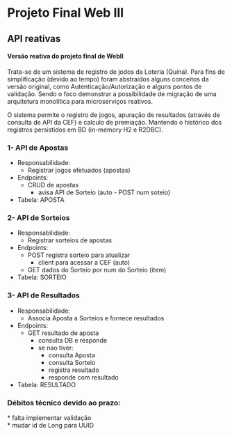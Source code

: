# Projeto Final Web III

## API reativas

#### Versão reativa do projeto final de WebII

Trata-se de um sistema de registro de jodos da Loteria (Quina).
Para fins de simplificação (devido ao tempo) foram abstraidos alguns conceitos da versão original, como Autenticação/Autorização e alguns pontos de validação. Sendo o foco demonstrar a possibilidade de migração de uma arquitetura monolítica para microserviços reativos.

O sistema permite o registro de jogos, apuração de resultados (através de consulta de API da CEF) e calculo de premiação. Mantendo o histórico dos registros persistidos em BD (in-memory H2 e R2DBC).

### 1- API de Apostas

- Responsabilidade:
  - Registrar jogos efetuados (apostas)
- Endpoints:
  - CRUD de apostas
    - avisa API de Sorteio (auto - POST num soteio)
- Tabela: APOSTA

### 2- API de Sorteios

- Responsabilidade:
  - Registrar sorteios de apostas
- Endpoints:
  - POST registra sorteio para atualizar
    - client para acessar a CEF (auto)
  - GET dados do Sorteio por num do Sorteio (item)
- Tabela: SORTEIO

### 3- API de Resultados

- Responsabilidade:
  - Associa Aposta a Sorteios e fornece resultados
- Endpoints:
  - GET resultado de aposta
    - consulta DB e responde
    - se nao tiver:
      - consulta Aposta
      - consulta Sorteio
      - registra resultado
      - responde com resultado
- Tabela: RESULTADO

### Débitos técnico devido ao prazo:

\* falta implementar validação  
\* mudar id de Long para UUID
